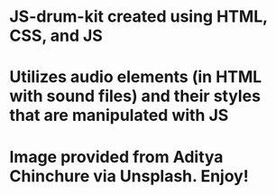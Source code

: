 # JS-drum-kit created using HTML, CSS, and JS
# Utilizes audio elements (in HTML with sound files) and their styles that are manipulated with JS
# Image provided from Aditya Chinchure via Unsplash. Enjoy!
